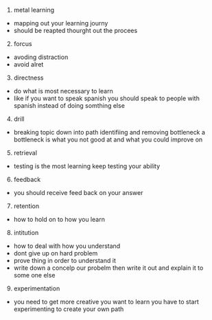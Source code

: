1. metal learning 
- mapping out your learning journy 
- should be reapted thourght out the procees 
2. forcus 
- avoding distraction 
- avoid alret 
3. directness 
- do what is most necessary to learn 
- like if you want to speak spanish you should speak to people with spanish instead of doing somthing else 
4. drill 
- breaking topic down into path identifiing and removing bottleneck a bottleneck is what you not good at and what you could improve on 
5. retrieval 
- testing is the most learning keep testing your ability 
6. feedback 
- you should receive feed back on your answer 
7. retention 
- how to hold on to how you learn 
8. intitution 
- how to deal with how you understand 
- dont give up on hard problem 
- prove thing in order to understand it 
- write down a concelp our probelm then write it out and explain it to some one else 
9. experimentation 
- you need to get more creative you want to learn you have to start experimenting to create your own path 
